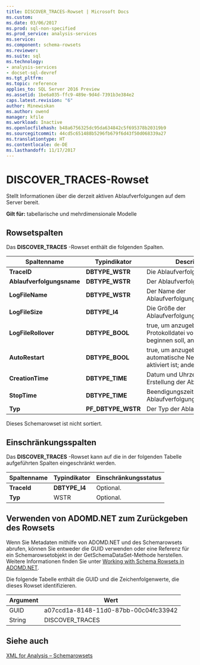 ```yaml
---
title: DISCOVER_TRACES-Rowset | Microsoft Docs
ms.custom: 
ms.date: 03/06/2017
ms.prod: sql-non-specified
ms.prod_service: analysis-services
ms.service: 
ms.component: schema-rowsets
ms.reviewer: 
ms.suite: sql
ms.technology:
- analysis-services
- docset-sql-devref
ms.tgt_pltfrm: 
ms.topic: reference
applies_to: SQL Server 2016 Preview
ms.assetid: 1be6a035-ffc9-489e-9d4d-7391b3e384e2
caps.latest.revision: "6"
author: Minewiskan
ms.author: owend
manager: kfile
ms.workload: Inactive
ms.openlocfilehash: b48a6756325dc95da634842c5f695378b20319b9
ms.sourcegitcommit: 44cd5c651488b5296fb679f6d43f50d068339a27
ms.translationtype: HT
ms.contentlocale: de-DE
ms.lasthandoff: 11/17/2017
---
```

# <a name="discovertraces-rowset"></a>DISCOVER_TRACES-Rowset
  Stellt Informationen über die derzeit aktiven Ablaufverfolgungen auf dem Server bereit.  
  
 **Gilt für:** tabellarische und mehrdimensionale Modelle  
  
## <a name="rowset-columns"></a>Rowsetspalten  
 Das **DISCOVER_TRACES** -Rowset enthält die folgenden Spalten.  
  
|Spaltenname|Typindikator|Description|  
|-----------------|--------------------|-----------------|  
|**TraceID**|**DBTYPE_WSTR**|Die Ablaufverfolgungs-ID.|  
|**Ablaufverfolgungsname**|**DBTYPE_WSTR**|Der Ablaufverfolgungsname.|  
|**LogFileName**|**DBTYPE_WSTR**|Der Name der Ablaufverfolgungsprotokolldatei.|  
|**LogFileSize**|**DBTYPE_I4**|Die Größe der Ablaufverfolgungsprotokolldatei.|  
|**LogFileRollover**|**DBTYPE_BOOL**|true, um anzugeben, dass die Protokolldatei von neuem beginnen soll, andernfalls false.|  
|**AutoRestart**|**DBTYPE_BOOL**|true, um anzugeben, dass die automatische Neustartoption aktiviert ist; andernfalls false.|  
|**CreationTime**|**DBTYPE_TIME**|Datum und Uhrzeit der Erstellung der Ablaufverfolgung.|  
|**StopTime**|**DBTYPE_TIME**|Beendigungszeit der Ablaufverfolgung.|  
|**Typ**|**PF_DBTYPE_WSTR**|Der Typ der Ablaufverfolgung.|  
  
 Dieses Schemarowset ist nicht sortiert.  
  
## <a name="restriction-columns"></a>Einschränkungsspalten  
 Das **DISCOVER_TRACES** -Rowset kann auf die in der folgenden Tabelle aufgeführten Spalten eingeschränkt werden.  
  
|Spaltenname|Typindikator|Einschränkungsstatus|  
|-----------------|--------------------|-----------------------|  
|**TraceId**|**DBTYPE_I4**|Optional.|  
|**Typ**|WSTR|Optional.|  
  
## <a name="using-adomdnet-to-return-the-rowset"></a>Verwenden von ADOMD.NET zum Zurückgeben des Rowsets  
 Wenn Sie Metadaten mithilfe von ADOMD.NET und des Schemarowsets abrufen, können Sie entweder die GUID verwenden oder eine Referenz für ein Schemarowsetobjekt in der GetSchemaDataSet-Methode herstellen. Weitere Informationen finden Sie unter [Working with Schema Rowsets in ADOMD.NET](../../../analysis-services/multidimensional-models-adomd-net-client/retrieving-metadata-working-with-schema-rowsets.md).  
  
 Die folgende Tabelle enthält die GUID und die Zeichenfolgenwerte, die dieses Rowset identifizieren.  
  
|Argument|Wert|  
|--------------|-----------|  
|GUID|a07ccd1a-8148-11d0-87bb-00c04fc33942|  
|String|DISCOVER_TRACES|  
  
## <a name="see-also"></a>Siehe auch  
 [XML for Analysis – Schemarowsets](../../../analysis-services/schema-rowsets/xml/xml-for-analysis-schema-rowsets.md)  
  
  

